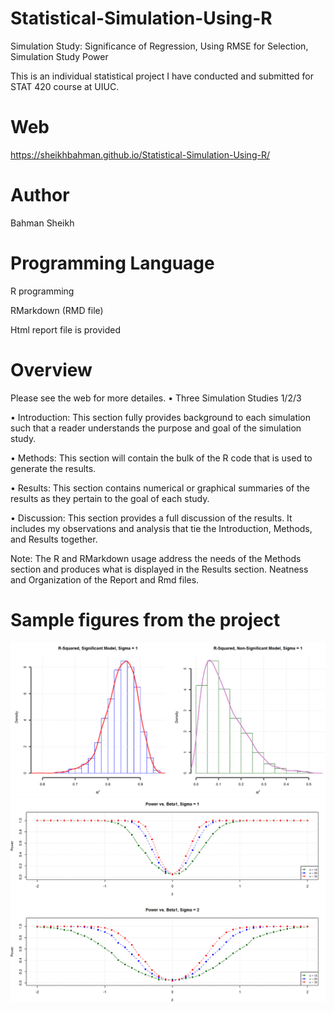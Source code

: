 # Statistical-Simulation-Using-R
Simulation Study: Significance of Regression, Using RMSE for Selection, Simulation Study Power

This is an individual statistical project I have conducted and submitted for STAT 420 course at UIUC.

# Web

 https://sheikhbahman.github.io/Statistical-Simulation-Using-R/

# Author
Bahman Sheikh

# Programming Language
R programming

RMarkdown (RMD file)

Html report file is provided

# Overview
Please see the web for more detailes.
• Three Simulation Studies 1/2/3 

• Introduction: This section fully provides background to each simulation such that a reader understands the purpose and goal of the simulation study.

• Methods: This section will contain the bulk of the R code that is used to generate the results. 

• Results: This section contains numerical or graphical summaries of the results as they pertain to the goal of each study.

• Discussion: This section provides a full discussion of the results. It includes my observations and analysis that tie the Introduction, Methods, and Results together. 


Note: The R and RMarkdown usage address the needs of the Methods section and produces what is displayed in the Results section.
Neatness and Organization of the Report and Rmd files.

# Sample figures from the project
![GitHub Logo](/IMG/2.png)
![GitHub Logo](/IMG/1.png)

